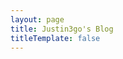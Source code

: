 ```yaml
---
layout: page
title: Justin3go's Blog
titleTemplate: false
---
```


<home></home>

<script lang="ts" setup>
import home from './.vitepress/theme/views/home.vue'
</script>
